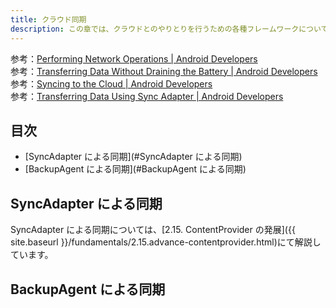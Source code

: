 ```yaml
---
title: クラウド同期
description: この章では、クラウドとのやりとりを行うための各種フレームワークについて解説します。
---
```


参考：[Performing Network Operations | Android Developers](http://developer.android.com/training/basics/network-ops/index.html)  
参考：[Transferring Data Without Draining the Battery | Android Developers](http://developer.android.com/training/efficient-downloads/index.html)  
参考：[Syncing to the Cloud | Android Developers](http://developer.android.com/training/cloudsync/index.html)  
参考：[Transferring Data Using Sync Adapter | Android Developers](http://developer.android.com/training/sync-adapters/index.html)

## 目次

- [SyncAdapter による同期](#SyncAdapter による同期)
- [BackupAgent による同期](#BackupAgent による同期)

## SyncAdapter による同期

SyncAdapter による同期については、[2.15. ContentProvider の発展]({{ site.baseurl }}/fundamentals/2.15.advance-contentprovider.html)にて解説しています。

## BackupAgent による同期
